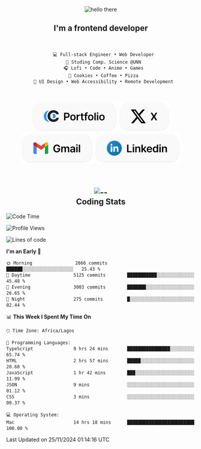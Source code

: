 <div align="center">
  
  <img src="https://readme-typing-svg.demolab.com?font=Fira+Code&weight=600&size=24&duration=4000&pause=300&color=3291FF&center=true&vCenter=true&random=false&width=300&height=24&lines=Hey+There;Hola;Namaste;Aloha;Bonjour;Konnichiwa" alt="hello there" height="36" width="300" />
  <h2>I'm a frontend developer</h2>
  
</div>

<br/>

<div align="center">
  
  ```
    💻 Full-stack Engineer • Web Developer
    💼 Studing Comp. Science @UNN
    🎧 Lofi • Code • Anime • Games
    🍪 Cookies • Coffee • Pizza
    📖 UI Design • Web Accessibility • Remote Development
  ```

</div>

<br/>

<div align="center">

  [![portfolio](./assets/badge-portfolio.svg)](https://okoyecharles.com)
  [![X](./assets/badge-x.svg)](https://x.com/okoyecharlesk)
  [![mail](./assets/badge-mail.svg)](mailto:okoyecharles509@gmail.com)
  [![linkedin](./assets/badge-linkedin.svg)](https://linkedin.com/in/okoyecharles)
  
</div>

<br/>



<div align="center">

  <h2>
    <img src="https://media.giphy.com/media/UVG0BN8TOMKkPOJS6e/giphy.gif?cid=790b7611dhvp8dydhh4r22mjr73owy4d5zzlo7s5zyk60w8s&ep=v1_stickers_search&rid=giphy.gif&ct=s" alt="--" height="50" width="50" />
    <br/>
    Coding Stats
  </h2>
  
</div>

<!--START_SECTION:waka-->
![Code Time](http://img.shields.io/badge/Code%20Time-446%20hrs-blue)

![Profile Views](http://img.shields.io/badge/Profile%20Views-1-blue)

![Lines of code](https://img.shields.io/badge/From%20Hello%20World%20I%27ve%20Written-8.5%20million%20lines%20of%20code-blue)

**I'm an Early 🐤** 

```text
🌞 Morning                2866 commits        ██████░░░░░░░░░░░░░░░░░░░   25.43 % 
🌆 Daytime                5125 commits        ███████████░░░░░░░░░░░░░░   45.48 % 
🌃 Evening                3003 commits        ███████░░░░░░░░░░░░░░░░░░   26.65 % 
🌙 Night                  275 commits         █░░░░░░░░░░░░░░░░░░░░░░░░   02.44 % 
```


📊 **This Week I Spent My Time On** 

```text
🕑︎ Time Zone: Africa/Lagos

💬 Programming Languages: 
TypeScript               9 hrs 24 mins       ████████████████░░░░░░░░░   65.74 % 
HTML                     2 hrs 57 mins       █████░░░░░░░░░░░░░░░░░░░░   20.68 % 
JavaScript               1 hr 42 mins        ███░░░░░░░░░░░░░░░░░░░░░░   11.99 % 
JSON                     9 mins              ░░░░░░░░░░░░░░░░░░░░░░░░░   01.12 % 
CSS                      3 mins              ░░░░░░░░░░░░░░░░░░░░░░░░░   00.37 % 

💻 Operating System: 
Mac                      14 hrs 18 mins      █████████████████████████   100.00 % 
```


 Last Updated on 25/11/2024 01:14:16 UTC
<!--END_SECTION:waka-->
